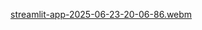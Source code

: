 [streamlit-app-2025-06-23-20-06-86.webm](https://github.com/user-attachments/assets/e27c5b40-c75b-4056-b2f8-3b131e8e099a)
